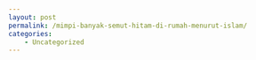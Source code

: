 ```yaml
---
layout: post
permalink: /mimpi-banyak-semut-hitam-di-rumah-menurut-islam/
categories:
    - Uncategorized
---
```


